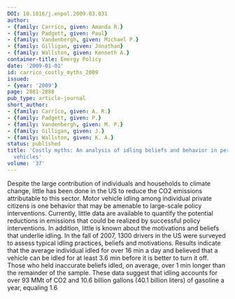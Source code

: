 ```yaml
---
DOI: 10.1016/j.enpol.2009.03.031
author:
- {family: Carrico, given: Amanda R.}
- {family: Padgett, given: Paul}
- {family: Vandenbergh, given: Michael P.}
- {family: Gilligan, given: Jonathan}
- {family: Wallston, given: Kenneth A.}
container-title: Energy Policy
date: '2009-01-01'
id: carrico_costly_myths_2009
issued:
- {year: '2009'}
page: 2881-2888
pub_type: article-journal
short_author:
- {family: Carrico, given: A. R.}
- {family: Padgett, given: P.}
- {family: Vandenbergh, given: M. P.}
- {family: Gilligan, given: J.}
- {family: Wallston, given: K. A.}
status: published
title: 'Costly myths: An analysis of idling beliefs and behavior in personal motor
  vehicles'
volume: '37'
---
```

Despite the large contribution of individuals and households to climate change, little has been done in the US to reduce the CO2 emissions attributable to this sector. Motor vehicle idling among individual private citizens is one behavior that may be amenable to large-scale policy interventions. Currently, little data are available to quantify the potential reductions in emissions that could be realized by successful policy interventions. In addition, little is known about the motivations and beliefs that underlie idling. In the fall of 2007, 1300 drivers in the US were surveyed to assess typical idling practices, beliefs and motivations. Results indicate that the average individual idled for over 16 min a day and believed that a vehicle can be idled for at least 3.6 min before it is better to turn it off. Those who held inaccurate beliefs idled, on average, over 1 min longer than the remainder of the sample. These data suggest that idling accounts for over 93 MMt of CO2 and 10.6 billion gallons (40.1 billion liters) of gasoline a year, equaling 1.6
